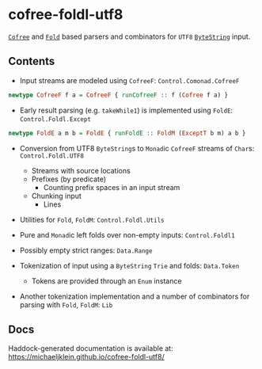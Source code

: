 # cofree-foldl-utf8

[`Cofree`](http://hackage.haskell.org/package/free-5.0.2/docs/Control-Comonad-Cofree.html)
and [`Fold`](https://hackage.haskell.org/package/foldl-1.4.0/docs/Control-Foldl.html#t:Fold)
based parsers and combinators for `UTF8` [`ByteString`](http://hackage.haskell.org/package/bytestring)
input.


## Contents

- Input streams are modeled using `CofreeF`: `Control.Comonad.CofreeF`

```haskell
newtype CofreeF f a = CofreeF { runCofreeF :: f (Cofree f a) }
```


- Early result parsing (e.g. `takeWhile1`) is implemented using `FoldE`: `Control.Foldl.Except`

```haskell
newtype FoldE a m b = FoldE { runFoldE :: FoldM (ExceptT b m) a b }
```


- Conversion from UTF8 `ByteString`s to `Monad`ic `CofreeF` streams of `Char`s: `Control.Foldl.UTF8`
  + Streams with source locations
  + Prefixes (by predicate)
    * Counting prefix spaces in an input stream
  + Chunking input
    * Lines


- Utilities for `Fold`, `FoldM`: `Control.Foldl.Utils`

- Pure and `Monad`ic left folds over non-empty inputs: `Control.Foldl1`

- Possibly empty strict ranges: `Data.Range`

- Tokenization of input using a `ByteString` `Trie` and folds: `Data.Token`
  + Tokens are provided through an `Enum` instance

- Another tokenization implementation and a number of combinators for parsing with `Fold`, `FoldM`: `Lib`


## Docs

Haddock-generated documentation is available at:
https://michaeljklein.github.io/cofree-foldl-utf8/

